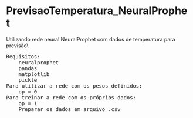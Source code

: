# PrevisaoTemperatura_NeuralProphet
Utilizando rede neural NeuralProphet com dados de temperatura para previsão\
<pre>
Requisitos:
    neuralprophet
    pandas
    matplotlib
    pickle
Para utilizar a rede com os pesos definidos:
    op = 0
Para treinar a rede com os próprios dados:
    op = 1
    Preparar os dados em arquivo .csv
</pre>